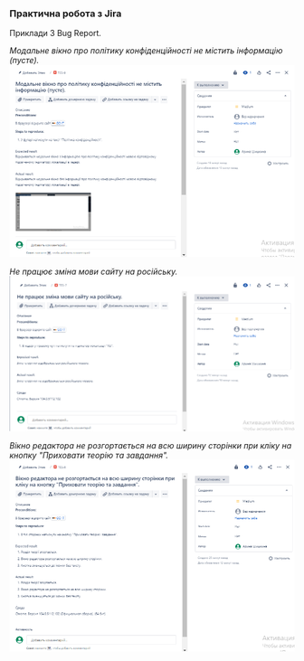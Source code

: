### Практична робота з Jira

Приклади 3 Bug Report. 

*Модальне вікно про політику конфіденційності не містить інформацію (пусте).*
![Приклад 1](bug3.png "Приклад 1")

*Не працює зміна мови сайту на російську.*
![Приклад 2](bug2.png "Приклад 2")

*Вікно редактора не розгортається на всю ширину сторінки при кліку на кнопку "Приховати теорію та завдання".*
![Приклад 3](bug1.png "Приклад 3")